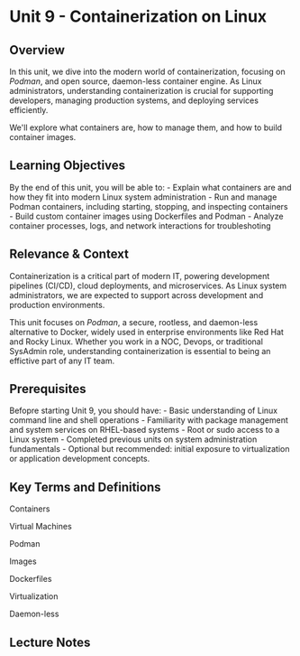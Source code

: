 # Unit 9 - Containerization on Linux

## Overview

In this unit, we dive into the modern world of containerization, focusing on *Podman*,
and open source, daemon-less container engine. As Linux administrators, understanding
containerization is crucial for supporting developers, managing production systems,
and deploying services efficiently.

We'll explore what containers are, how to manage them, and how to build container
images.

## Learning Objectives

By the end of this unit, you will be able to:
	- Explain what containers are and how they fit into modern Linux system administration
	- Run and manage Podman containers, including starting, stopping, and inspecting
	containers
	- Build custom container images using Dockerfiles and Podman
	- Analyze container processes, logs, and network interactions for troubleshoting

## Relevance & Context

Containerization is a critical part of modern IT, powering development pipelines (CI/CD),
cloud deployments, and microservices. As Linux system administrators, we are expected
to support across development and production environments.

This unit focuses on *Podman*, a secure, rootless, and daemon-less alternative
to Docker, widely used in enterprise environments like Red Hat and Rocky Linux.
Whether you work in a NOC, Devops, or traditional SysAdmin role, understanding
containerization is essential to being an effictive part of any IT team.

## Prerequisites

Befopre starting Unit 9, you should have:
	- Basic understanding of Linux command line and shell operations
	- Familiarity with package management and system services on RHEL-based systems
	- Root or sudo access to a Linux system 
	- Completed previous units on system administration fundamentals
	- Optional but recommended: initial exposure to virtualization or application
	development concepts.

## Key Terms and Definitions

Containers

Virtual Machines

Podman

Images

Dockerfiles

Virtualization

Daemon-less

## Lecture Notes








